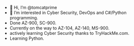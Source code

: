 - 👋 Hi, I’m @tomcatprime
- 👀 I’m interested in Cyber Security, DevOps and C#/Python programming.
- Done AZ-900, SC-900.
- Currently on the way to AZ-104, AZ-140, MS-900.
- actively learning Cyber Security thanks to TryHackMe.com.
- Learning Python.
